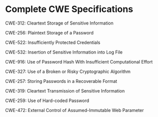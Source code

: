 

# Complete CWE Specifications

CWE-312: Cleartext Storage of Sensitive Information

CWE-256: Plaintext Storage of a Password

CWE-522: Insufficiently Protected Credentials

CWE-532: Insertion of Sensitive Information into Log File

CWE-916: Use of Password Hash With Insufficient Computational Effort

CWE-327: Use of a Broken or Risky Cryptographic Algorithm

CWE-257: Storing Passwords in a Recoverable Format

CWE-319: Cleartext Transmission of Sensitive Information

CWE-259: Use of Hard-coded Password

CWE-472: External Control of Assumed-Immutable Web Parameter